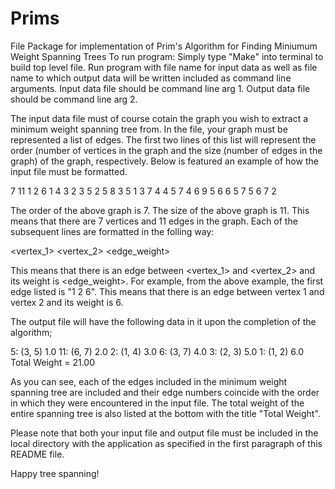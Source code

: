 # Prims
File Package for implementation of Prim's Algorithm for Finding Miniumum Weight Spanning Trees
To run program:
Simply type "Make" into terminal to build top level file.
Run program with file name for input data as well as file name to which output data will be written included as command line arguments.
Input data file should be command line arg 1.  Output data file should be command line arg 2.

The input data file must of course cotain the graph you wish to extract a minimum weight spanning tree from.
In the file, your graph must be represented a list of edges.  The first two lines of this list will represent the order (number of vertices in the graph 
and the size (number of edges in the graph) of the graph, respectively.  Below is featured an example of how the input file must be formatted.

7
11
1 2 6
1 4 3
2 3 5
2 5 8
3 5 1
3 7 4
4 5 7
4 6 9
5 6 6
5 7 5
6 7 2

The order of the above graph is 7.  The size of the above graph is 11.  This means that there are 7 vertices and 11 edges in the graph.
Each of the subsequent lines are formatted in the folling way:

<vertex_1> <vertex_2> <edge_weight>

This means that there is an edge between <vertex_1> and <vertex_2> and its weight is <edge_weight>.
For example, from the above example, the first edge listed is "1 2 6".  This means that there is an edge between vertex 1 and vertex 2 and its weight is 6.

The output file will have the following data in it upon the completion of the algorithm;

 5: (3, 5) 1.0
 11: (6, 7) 2.0
 2: (1, 4) 3.0
 6: (3, 7) 4.0
 3: (2, 3) 5.0
 1: (1, 2) 6.0 
Total Weight = 21.00

As you can see, each of the edges included in the minimum weight spanning tree are included and their edge numbers coincide with the order in which they were encountered
in the input file.  The total weight of the entire spanning tree is also listed at the bottom with the title "Total Weight".

Please note that both your input file and output file must be included in the local directory with the application as specified in the first paragraph of this README file.

Happy tree spanning!

